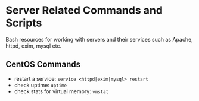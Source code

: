 # Server Related Commands and Scripts
Bash resources for working with servers and their services such as Apache, httpd, exim, mysql etc.

## CentOS Commands
- restart a service: ```service <httpd|exim|mysql> restart```
- check uptime: ```uptime```
- check stats for virtual memory: ```vmstat```
